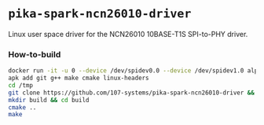 `pika-spark-ncn26010-driver`
============================
Linux user space driver for the NCN26010 10BASE-T1S SPI-to-PHY driver.

### How-to-build
```bash
docker run -it -u 0 --device /dev/spidev0.0 --device /dev/spidev1.0 alpine:latest sh
apk add git g++ make cmake linux-headers
cd /tmp
git clone https://github.com/107-systems/pika-spark-ncn26010-driver && cd pika-spark-ncn26010-driver
mkdir build && cd build
cmake ..
make
```
